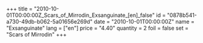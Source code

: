 +++
title = "2010-10-01T00:00:00Z_Scars_of_Mirrodin_Exsanguinate_[en]_false"
id = "0878b541-a730-49db-b062-5a01656e269d"
date = "2010-10-01T00:00:00Z"
name = "Exsanguinate"
lang = ["en"]
price = "4.40"
quantity = 2
foil = false
set = "Scars of Mirrodin"
+++
